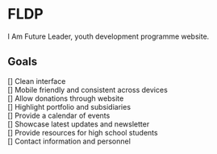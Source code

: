 # FLDP

I Am Future Leader, youth development programme website.

## Goals

[] Clean interface <br>
[] Mobile friendly and consistent across devices <br>
[] Allow donations through website <br>
[] Highlight portfolio and subsidiaries <br>
[] Provide a calendar of events <br>
[] Showcase latest updates and newsletter <br>
[] Provide resources for high school students <br>
[] Contact information and personnel<br>
